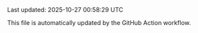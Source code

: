 Last updated: 2025-10-27 00:58:29 UTC

This file is automatically updated by the GitHub Action workflow.
